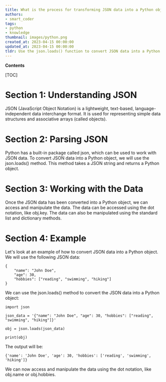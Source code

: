 ```yaml
---
title: What is the process for transforming JSON data into a Python object?
authors:
- smart_coder
tags:
- python
- knowledge
thumbnail: images/python.png
created_at: 2023-04-15 00:00:00
updated_at: 2023-04-15 00:00:00
tldr: Use the json.loads() function to convert JSON data into a Python object.
---
```


**Contents**

[TOC]

# Section 1: Understanding JSON

JSON (JavaScript Object Notation) is a lightweight, text-based, language-independent data interchange format. It is used for representing simple data structures and associative arrays (called objects).

# Section 2: Parsing JSON

Python has a built-in package called json, which can be used to work with JSON data. To convert JSON data into a Python object, we will use the json.loads() method. This method takes a JSON string and returns a Python object.

# Section 3: Working with the Data

Once the JSON data has been converted into a Python object, we can access and manipulate the data. The data can be accessed using the dot notation, like obj.key. The data can also be manipulated using the standard list and dictionary methods.

# Section 4: Example

Let's look at an example of how to convert JSON data into a Python object. We will use the following JSON data:

```
{
    "name": "John Doe",
    "age": 30,
    "hobbies": ["reading", "swimming", "hiking"]
}
```

We can use the json.loads() method to convert the JSON data into a Python object:

```
import json

json_data = '{"name": "John Doe", "age": 30, "hobbies": ["reading", "swimming", "hiking"]}'

obj = json.loads(json_data)

print(obj)
```

The output will be:

```
{'name': 'John Doe', 'age': 30, 'hobbies': ['reading', 'swimming', 'hiking']}
```

We can now access and manipulate the data using the dot notation, like obj.name or obj.hobbies.
